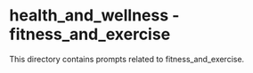 # health_and_wellness - fitness_and_exercise

This directory contains prompts related to fitness_and_exercise.